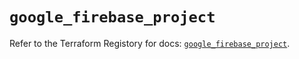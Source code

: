 # `google_firebase_project`

Refer to the Terraform Registory for docs: [`google_firebase_project`](https://registry.terraform.io/providers/hashicorp/google-beta/5.11.0/docs/resources/google_firebase_project).
